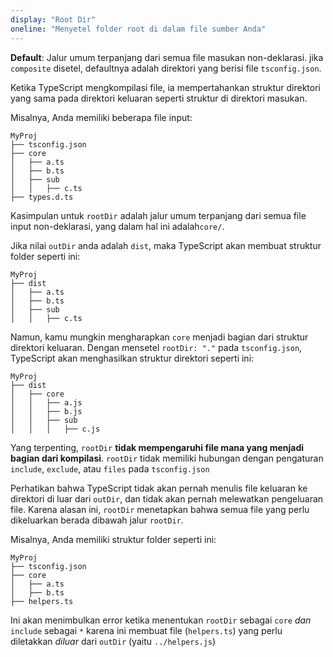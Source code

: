 ```yaml
---
display: "Root Dir"
oneline: "Menyetel folder root di dalam file sumber Anda"
---
```


**Default**: Jalur umum terpanjang dari semua file masukan non-deklarasi. jika `composite` disetel, defaultnya adalah direktori yang berisi file `tsconfig.json`.

Ketika TypeScript mengkompilasi file, ia mempertahankan struktur direktori yang sama pada direktori keluaran seperti struktur di direktori masukan.

Misalnya, Anda memiliki beberapa file input:

```
MyProj
├── tsconfig.json
├── core
│   ├── a.ts
│   ├── b.ts
│   ├── sub
│   │   ├── c.ts
├── types.d.ts
```

Kasimpulan untuk `rootDir` adalah jalur umum terpanjang dari semua file input non-deklarasi, yang dalam hal ini adalah`core/`.

Jika nilai `outDir` anda adalah `dist`, maka TypeScript akan membuat struktur folder seperti ini:

```
MyProj
├── dist
│   ├── a.ts
│   ├── b.ts
│   ├── sub
│   │   ├── c.ts
```

Namun, kamu mungkin mengharapkan `core` menjadi bagian dari struktur direktori keluaran.
Dengan mensetel `rootDir: "."` pada `tsconfig.json`, TypeScript akan menghasilkan struktur direktori seperti ini:

```
MyProj
├── dist
│   ├── core
│   │   ├── a.js
│   │   ├── b.js
│   │   ├── sub
│   │   │   ├── c.js
```

Yang terpenting, `rootDir` **tidak mempengaruhi file mana yang menjadi bagian dari kompilasi**.
`rootDir` tidak memiliki hubungan dengan pengaturan `include`, `exclude`, atau `files` pada `tsconfig.json`

Perhatikan bahwa TypeScript tidak akan pernah menulis file keluaran ke direktori di luar dari `outDir`, dan tidak akan pernah melewatkan pengeluaran file.
Karena alasan ini, `rootDir` menetapkan bahwa semua file yang perlu dikeluarkan berada dibawah jalur `rootDir`.

Misalnya, Anda memiliki struktur folder seperti ini:

```
MyProj
├── tsconfig.json
├── core
│   ├── a.ts
│   ├── b.ts
├── helpers.ts
```

Ini akan menimbulkan error ketika menentukan `rootDir` sebagai `core` _dan_ `include` sebagai `*` karena ini membuat file (`helpers.ts`) yang perlu diletakkan _diluar_ dari `outDir` (yaitu `../helpers.js`)
